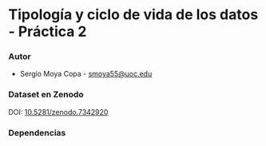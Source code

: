 # Tipología y ciclo de vida de los datos - Práctica 2

### Autor
* Sergio Moya Copa - smoya55@uoc.edu

### Dataset en Zenodo
DOI: [10.5281/zenodo.7342920](https://doi.org/10.5281/zenodo.7342920)

### Dependencias
